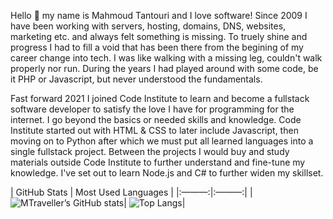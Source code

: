 Hello 👋 my name is Mahmoud Tantouri and I love software!
Since 2009 I have been working with servers, hosting, domains, DNS, websites, marketing etc. and always felt something is missing. To truely shine and progress I had to fill a void that has been there from the begining of my career change into tech. I was like walking with a missing leg, couldn't walk properly nor run. During the years I had played around with some code, be it PHP or Javascript, but never understood the fundamentals.

Fast forward 2021 I joined Code Institute to learn and become a fullstack software developer to satisfy the love I have for programming for the internet. I go beyond the basics or needed skills and knowledge. Code Institute started out with HTML & CSS to later include Javascript, then moving on to Python after which we must put all learned languages into a single fullstack project. Between the projects I would buy and study materials outside Code Institute to further understand and fine-tune my knowledge. I've set out to learn Node.js and C# to further widen my skillset.


| GitHub Stats | Most Used Languages |
|:———:|:———:|
|![MTraveller’s GitHub stats](https://github-readme-stats.vercel.app/api?username=MTraveller&show_icons=true&theme=radical)|
![Top Langs](https://github-readme-stats.vercel.app/api/top-langs/?username=MTraveller&layout=compact&theme=radical)|